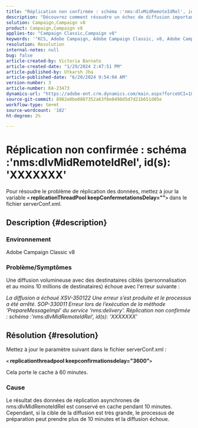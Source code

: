 ```yaml
---
title: "Réplication non confirmée : schéma :'nms:dlvMidRemoteIdRel', id(s): 'XXXXXXX'"
description: "Découvrez comment résoudre un échec de diffusion important."
solution: Campaign,Campaign v8
product: Campaign,Campaign v8
applies-to: "Campaign Classic,Campaign v8"
keywords: '"KCS, Adobe Campaign, Adobe Campaign Classic, v8, Adobe Campaign Classic v8, Échec de la diffusion avec "Réplication non confirmée : schéma:nms:dlvMidRemoteIdRel, id(s): xxxxxx''"'
resolution: Resolution
internal-notes: null
bug: false
article-created-by: Victoria Barnato
article-created-date: "1/29/2024 2:47:51 PM"
article-published-by: Utkarsh Jha
article-published-date: "6/20/2024 9:54:04 AM"
version-number: 3
article-number: KA-23473
dynamics-url: "https://adobe-ent.crm.dynamics.com/main.aspx?forceUCI=1&pagetype=entityrecord&etn=knowledgearticle&id=4d4c725f-b5be-ee11-9079-6045bd0065b6"
source-git-commit: 8982e0be0807352a63f8e0498d5d7d21b651d05e
workflow-type: tm+mt
source-wordcount: '182'
ht-degree: 2%

---
```


# Réplication non confirmée : schéma :&#39;nms:dlvMidRemoteIdRel&#39;, id(s): &#39;XXXXXXX&#39;


Pour résoudre le problème de réplication des données, mettez à jour la variable <b>`<` replicationThreadPool keepConfermetationsDelay=&quot;&quot;`>` </b> dans le fichier serverConf.xml.

## Description {#description}


### Environnement

Adobe Campaign Classic v8

### Problème/Symptômes

Une diffusion volumineuse avec des destinataires ciblés (personnalisation et au moins 10 millions de destinataires) échoue avec l&#39;erreur suivante :

*La diffusion a échoué XSV-350122 Une erreur s’est produite et le processus a été arrêté. SOP-330011 Erreur lors de l’exécution de la méthode &#39;PrepareMessageImpl&#39; du service &#39;nms:delivery&#39;. Réplication non confirmée : schéma :&#39;nms:dlvMidRemoteIdRel&#39;, id(s): &#39;XXXXXXX&#39;*


## Résolution {#resolution}


Mettez à jour le paramètre suivant dans le fichier serverConf.xml :

<b>`<` replicationthreadpool keepconfirmationsdelay=&quot;3600&quot;`>` </b>

Cela porte le cache à 60 minutes.

### Cause

Le résultat des données de réplication asynchrones de nms:dlvMidRemoteIdRel est conservé en cache pendant 10 minutes. Cependant, si la cible de la diffusion est très grande, le processus de préparation peut prendre plus de 10 minutes et la diffusion échoue.
